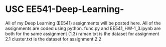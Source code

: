 # USC EE541-Deep-Learning-
All of my Deep Learning (EE541) assignments will be posted here.
All of the assignments are coded using python.
func.py and EE541_HW-1_3.ipynb are both for the same assignment (1.3)
raman.txt is the dataset for assignment 2.1
cluster.txt is the dataset for assignment 2.2

